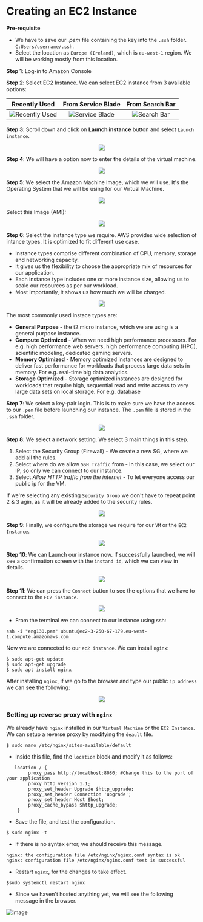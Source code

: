 # Creating an EC2 Instance
**Pre-requisite**
- We have to save our *.pem* file containing the key into the `.ssh` folder. `C:Users/username/.ssh`.
- Select the location as `Europe (Ireland)`, which is `eu-west-1` region. We will be working mostly from this location. 


**Step 1**: Log-in to Amazon Console

**Step 2**: Select EC2 Instance. We can select EC2 instance from 3 available options:

|Recently Used|From Service Blade|From Search Bar|
|:-:|:-:|:-:|
|![Recently Used](https://user-images.githubusercontent.com/110366380/199284774-f944e540-2d46-44eb-adce-d1b078dda311.png)|![Service Blade](https://user-images.githubusercontent.com/110366380/199284384-6f97fbe8-9843-493d-a6cf-276a82af7977.png)|![Search Bar](https://user-images.githubusercontent.com/110366380/199284565-8550e09c-e921-425b-aed6-2c56e1b355ef.png)|

**Step 3**: Scroll down and click on **Launch instance** button and select `Launch instance`.

<p align="center">
  <img src="https://user-images.githubusercontent.com/110366380/199286440-3d3ab484-4d2a-4e72-9a91-1f76f505796d.png">
</p>

**Step 4**: We will have a option now to enter the details of the virtual machine.

<p align="center">
  <img src="https://user-images.githubusercontent.com/110366380/199289836-4628c1b9-dd64-4591-9104-754b9e91a21a.png">
</p>

**Step 5**: We select the Amazon Machine Image, which we will use. It's the Operating System that we will be using for our Virtual Machine.

<p align="center">
  <img src="https://user-images.githubusercontent.com/110366380/199291224-8e3da801-7f9d-4ce6-9349-ee8382b1796e.png">
</p>

Select this Image (AMI):

<p align="center">
  <img src="https://user-images.githubusercontent.com/110366380/199290608-c0dac4fa-a0b1-465f-ac0d-dcad24a0d8b1.png">
</p>

**Step 6**: Select the instance type we require. AWS provides wide selection of intance types. It is optimized to fit different use case.

- Instance types comprise different combination of CPU, memory, storage and networking capacity.
- It gives us the flexibility to choose the appropriate mix of resources for our application.
- Each instance type includes one or more instance size, allowing us to scale our resources as per our workload.
- Most importantly, it shows us how much we will be charged.

  
<p align="center">
  <img src="https://user-images.githubusercontent.com/110366380/199291775-2d18eb25-fed1-4875-963e-c6ec5b2b7a70.png">
</p>

The most commonly used instace types are:
- **General Purpose** - the t2.micro instance, which we are using is a general purpose instance.
- **Compute Optimized** - When we need high performance processors. For e.g. high performance web servers, high performance computing (HPC), scientific modeling, dedicated gaming servers.
- **Memory Optimized** - Memory optimized instances are designed to deliver fast performance for workloads that process large data sets in memory. For e.g. real-time big data analytics.
- **Storage Optimized** - Storage optimized instances are designed for workloads that require high, sequential read and write access to very large data sets on local storage. For e.g. database

**Step 7**: We select a key-pair login. This is to make sure we have the access to our `.pem` file before launching our instance. The `.pem` file is stored in the `.ssh` folder.

<p align="center">
  <img src="https://user-images.githubusercontent.com/110366380/199297534-612f4da5-5b23-42c3-9bca-016162b12d9b.png">
</p>

**Step 8**: We select a network setting. We select 3 main things in this step.

1. Select the Security Group (Firewall) - We create a new SG, where we add all the rules.
2. Select where do we allow `SSH Traffic` from - In this case, we select our IP, so only we can connect to our instance.
3. Select *Allow HTTP traffic from the internet* - To let everyone access our public ip for the VM.

If we're selecting any existing `Security Group` we don't have to repeat point 2 & 3 agin, as it will be already added to the security rules.

<p align="center">
  <img src="https://user-images.githubusercontent.com/110366380/199298943-8e353fa9-607b-4f05-958b-cd3e04e52308.png">
</p>

**Step 9**: Finally, we configure the storage we require for our `VM` or the `EC2 Instance`.

<p align="center">
  <img src="https://user-images.githubusercontent.com/110366380/199299239-090fdb2c-c9bb-4c33-8492-1afaea4ef234.png">
</p>

**Step 10**: We can Launch our instance now. If successfully launched, we will see a confirmation screen with the `instand id`, which we can view in details.

<p align="center">
  <img src="https://user-images.githubusercontent.com/110366380/199299908-e86fed64-d6c1-466a-b9c7-cf0cb907159f.png">
</p>

**Step 11**: We can press the `Connect` button to see the options that we have to connect to the `EC2 instance`.

<p align="center">
  <img src="https://user-images.githubusercontent.com/110366380/199300766-eee7b69b-9c01-4d53-a0f8-50f693e4e4ed.png">
</p>

- From the terminal we can connect to our instance using ssh:

```
ssh -i "eng130.pem" ubuntu@ec2-3-250-67-179.eu-west-1.compute.amazonaws.com
```

Now we are connected to our `ec2 instance`. We can install `nginx`:

```
$ sudo apt-get update
$ sudo apt-get upgrade
$ sudo apt install nginx
```

After installing `nginx`, if we go to the browser and type our public `ip address` we can see the following:

<p align="center">
  <img src="https://user-images.githubusercontent.com/110366380/199304091-b174e663-fcc9-45d6-bda1-ee3eafaaa7d8.png">
</p>

### Setting up reverse proxy with `nginx`

We already have `nginx` installed in our `Virtual Machine` or the `EC2 Instance`. We can setup a reverse proxy by modifying the `deault` file.

```
$ sudo nano /etc/nginx/sites-available/default
```

- Inside this file, find the `location` block and modify it as follows:

```
   location / {
        proxy_pass http://localhost:8080; #Change this to the port of your application
        proxy_http_version 1.1;
        proxy_set_header Upgrade $http_upgrade;
        proxy_set_header Connection 'upgrade';
        proxy_set_header Host $host;
        proxy_cache_bypass $http_upgrade;
    }
```
- Save the file, and test the configuration.

```
$ sudo nginx -t

```
- If there is no syntax error, we should receive this message.

```
nginx: the configuration file /etc/nginx/nginx.conf syntax is ok
nginx: configuration file /etc/nginx/nginx.conf test is successful
```
- Restart `nginx`, for the changes to take effect.

```
$sudo systemctl restart nginx
```

- Since we haven't hosted anything yet, we will see the following message in the browser.

![image](https://user-images.githubusercontent.com/110366380/199454016-def7450e-e04c-446d-8e15-11bed06da912.png)


